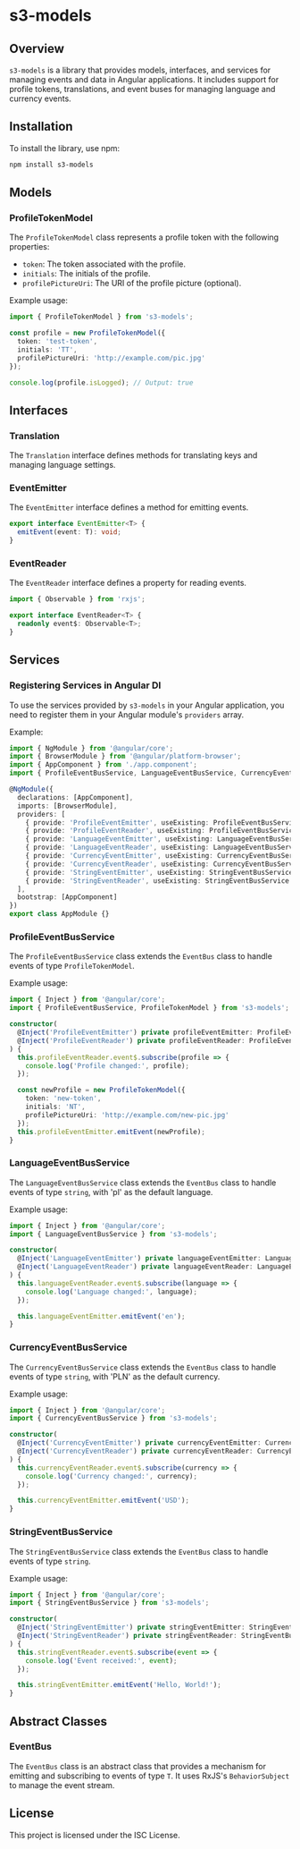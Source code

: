 # s3-models

## Overview

`s3-models` is a library that provides models, interfaces, and services for managing events and data in Angular applications. It includes support for profile tokens, translations, and event buses for managing language and currency events.

## Installation

To install the library, use npm:

```sh
npm install s3-models
```

## Models

### ProfileTokenModel

The `ProfileTokenModel` class represents a profile token with the following properties:

- `token`: The token associated with the profile.
- `initials`: The initials of the profile.
- `profilePictureUri`: The URI of the profile picture (optional).

Example usage:

```typescript
import { ProfileTokenModel } from 's3-models';

const profile = new ProfileTokenModel({
  token: 'test-token',
  initials: 'TT',
  profilePictureUri: 'http://example.com/pic.jpg'
});

console.log(profile.isLogged); // Output: true
```

## Interfaces

### Translation

The `Translation` interface defines methods for translating keys and managing language settings.

### EventEmitter

The `EventEmitter` interface defines a method for emitting events.

```typescript
export interface EventEmitter<T> {
  emitEvent(event: T): void;
}
```

### EventReader

The `EventReader` interface defines a property for reading events.

```typescript
import { Observable } from 'rxjs';

export interface EventReader<T> {
  readonly event$: Observable<T>;
}
```

## Services

### Registering Services in Angular DI

To use the services provided by `s3-models` in your Angular application, you need to register them in your Angular module's `providers` array.

Example:

```typescript
import { NgModule } from '@angular/core';
import { BrowserModule } from '@angular/platform-browser';
import { AppComponent } from './app.component';
import { ProfileEventBusService, LanguageEventBusService, CurrencyEventBusService, StringEventBusService } from 's3-models';

@NgModule({
  declarations: [AppComponent],
  imports: [BrowserModule],
  providers: [
    { provide: 'ProfileEventEmitter', useExisting: ProfileEventBusService },
    { provide: 'ProfileEventReader', useExisting: ProfileEventBusService },
    { provide: 'LanguageEventEmitter', useExisting: LanguageEventBusService },
    { provide: 'LanguageEventReader', useExisting: LanguageEventBusService },
    { provide: 'CurrencyEventEmitter', useExisting: CurrencyEventBusService },
    { provide: 'CurrencyEventReader', useExisting: CurrencyEventBusService },
    { provide: 'StringEventEmitter', useExisting: StringEventBusService },
    { provide: 'StringEventReader', useExisting: StringEventBusService }
  ],
  bootstrap: [AppComponent]
})
export class AppModule {}
```

### ProfileEventBusService

The `ProfileEventBusService` class extends the `EventBus` class to handle events of type `ProfileTokenModel`.

Example usage:

```typescript
import { Inject } from '@angular/core';
import { ProfileEventBusService, ProfileTokenModel } from 's3-models';

constructor(
  @Inject('ProfileEventEmitter') private profileEventEmitter: ProfileEventBusService,
  @Inject('ProfileEventReader') private profileEventReader: ProfileEventBusService
) {
  this.profileEventReader.event$.subscribe(profile => {
    console.log('Profile changed:', profile);
  });

  const newProfile = new ProfileTokenModel({
    token: 'new-token',
    initials: 'NT',
    profilePictureUri: 'http://example.com/new-pic.jpg'
  });
  this.profileEventEmitter.emitEvent(newProfile);
}
```

### LanguageEventBusService

The `LanguageEventBusService` class extends the `EventBus` class to handle events of type `string`, with 'pl' as the default language.

Example usage:

```typescript
import { Inject } from '@angular/core';
import { LanguageEventBusService } from 's3-models';

constructor(
  @Inject('LanguageEventEmitter') private languageEventEmitter: LanguageEventBusService,
  @Inject('LanguageEventReader') private languageEventReader: LanguageEventBusService
) {
  this.languageEventReader.event$.subscribe(language => {
    console.log('Language changed:', language);
  });

  this.languageEventEmitter.emitEvent('en');
}
```

### CurrencyEventBusService

The `CurrencyEventBusService` class extends the `EventBus` class to handle events of type `string`, with 'PLN' as the default currency.

Example usage:

```typescript
import { Inject } from '@angular/core';
import { CurrencyEventBusService } from 's3-models';

constructor(
  @Inject('CurrencyEventEmitter') private currencyEventEmitter: CurrencyEventBusService,
  @Inject('CurrencyEventReader') private currencyEventReader: CurrencyEventBusService
) {
  this.currencyEventReader.event$.subscribe(currency => {
    console.log('Currency changed:', currency);
  });

  this.currencyEventEmitter.emitEvent('USD');
}
```

### StringEventBusService

The `StringEventBusService` class extends the `EventBus` class to handle events of type `string`.

Example usage:

```typescript
import { Inject } from '@angular/core';
import { StringEventBusService } from 's3-models';

constructor(
  @Inject('StringEventEmitter') private stringEventEmitter: StringEventBusService,
  @Inject('StringEventReader') private stringEventReader: StringEventBusService
) {
  this.stringEventReader.event$.subscribe(event => {
    console.log('Event received:', event);
  });

  this.stringEventEmitter.emitEvent('Hello, World!');
}
```

## Abstract Classes

### EventBus

The `EventBus` class is an abstract class that provides a mechanism for emitting and subscribing to events of type `T`. It uses RxJS's `BehaviorSubject` to manage the event stream.

## License

This project is licensed under the ISC License.
